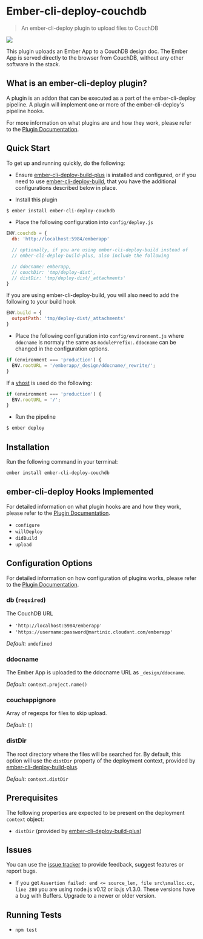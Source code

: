 # Ember-cli-deploy-couchdb

> An ember-cli-deploy plugin to upload files to CouchDB

[![](https://ember-cli-deploy.github.io/ember-cli-deploy-version-badges/plugins/ember-cli-deploy-couchdb.svg)](http://ember-cli-deploy.github.io/ember-cli-deploy-version-badges/)

This plugin uploads an Ember App to a CouchDB design doc. The Ember App is served directly to the browser from CouchDB, without any other software in the stack.

## What is an ember-cli-deploy plugin?

A plugin is an addon that can be executed as a part of the ember-cli-deploy pipeline. A plugin will implement one or more of the ember-cli-deploy's pipeline hooks.

For more information on what plugins are and how they work, please refer to the [Plugin Documentation][1].

## Quick Start

To get up and running quickly, do the following:

- Ensure [ember-cli-deploy-build-plus][2] is installed and configured, or if you need to use [ember-cli-deploy-build][5], that you have the additional configurations described below in place.

- Install this plugin

```bash
$ ember install ember-cli-deploy-couchdb
```

- Place the following configuration into `config/deploy.js`

```javascript
ENV.couchdb = {
  db: 'http://localhost:5984/emberapp'

  // optionally, if you are using ember-cli-deploy-build instead of
  // ember-cli-deploy-build-plus, also include the following

  // ddocname: emberapp,
  // couchDir: 'tmp/deploy-dist',
  // distDir: 'tmp/deploy-dist/_attachments'
}
```

If you are using ember-cli-deploy-build, you will also need to add the following to your build hook
```javascript
ENV.build = {
  outputPath: 'tmp/deploy-dist/_attachments'
}
```

- Place the following configuration into `config/environment.js` where `ddocname` is normaly the same as `modulePrefix:`. `ddocname` can be changed in the configuration options.

```javascript
if (environment === 'production') {
  ENV.rootURL = '/emberapp/_design/ddocname/_rewrite/';
}
```

If a [vhost][3] is used do the following:

```javascript
if (environment === 'production') {
  ENV.rootURL = '/';
}
```

- Run the pipeline

```bash
$ ember deploy
```

## Installation
Run the following command in your terminal:

```bash
ember install ember-cli-deploy-couchdb
```

## ember-cli-deploy Hooks Implemented

For detailed information on what plugin hooks are and how they work, please refer to the [Plugin Documentation][1].

- `configure`
- `willDeploy`
- `didBuild`
- `upload`

## Configuration Options

For detailed information on how configuration of plugins works, please refer to the [Plugin Documentation][1].

### db (`required`)

The CouchDB URL
 - `'http://localhost:5984/emberapp'`
 - `'https://username:password@martinic.cloudant.com/emberapp'`

*Default:* `undefined`

### ddocname

The Ember App is uploaded to the ddocname URL as `_design/ddocname`.

*Default:* `context.project.name()`

### couchappignore

Array of regexps for files to skip upload.

*Default:* `[]`

### distDir

The root directory where the files will be searched for. By default, this option will use the `distDir` property of the deployment context, provided by [ember-cli-deploy-build-plus][2].

*Default:* `context.distDir`

## Prerequisites

The following properties are expected to be present on the deployment `context` object:

- `distDir`      (provided by [ember-cli-deploy-build-plus][2])

## Issues

You can use the [issue tracker][4] to provide feedback, suggest features or report bugs.

- If you get `Assertion failed: end <= source_len, file src\smalloc.cc, line 280` you are using node.js v0.12 or io.js v1.3.0. These  versions have a bug with Buffers. Upgrade to a newer or older version.

## Running Tests

- `npm test`

[1]: http://ember-cli-deploy.com/ "Plugin Documentation"
[2]: https://github.com/martinic/ember-cli-deploy-build-plus "ember-cli-deploy-build-plus"
[3]: https://wiki.apache.org/couchdb/Virtual_Hosts "vhost"
[4]: https://github.com/martinic/ember-cli-deploy-couchdb/issues "issue tracker"
[5]: https://github.com/ember-cli-deploy/ember-cli-deploy-build "ember-cli-deploy-build"

